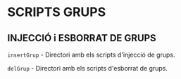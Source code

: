 # SCRIPTS GRUPS
## INJECCIÓ i ESBORRAT DE GRUPS


`insertGrup` - Directori amb els scripts d'injecció de grups.


`delGrup` - Directori amb els scripts d'esborrat de grups.



